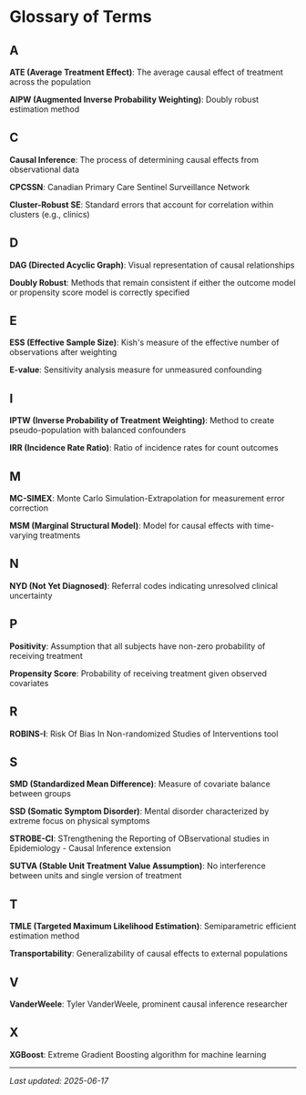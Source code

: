 # Glossary of Terms

## A

**ATE (Average Treatment Effect)**: The average causal effect of treatment across the population

**AIPW (Augmented Inverse Probability Weighting)**: Doubly robust estimation method

## C

**Causal Inference**: The process of determining causal effects from observational data

**CPCSSN**: Canadian Primary Care Sentinel Surveillance Network

**Cluster-Robust SE**: Standard errors that account for correlation within clusters (e.g., clinics)

## D

**DAG (Directed Acyclic Graph)**: Visual representation of causal relationships

**Doubly Robust**: Methods that remain consistent if either the outcome model or propensity score model is correctly specified

## E

**ESS (Effective Sample Size)**: Kish's measure of the effective number of observations after weighting

**E-value**: Sensitivity analysis measure for unmeasured confounding

## I

**IPTW (Inverse Probability of Treatment Weighting)**: Method to create pseudo-population with balanced confounders

**IRR (Incidence Rate Ratio)**: Ratio of incidence rates for count outcomes

## M

**MC-SIMEX**: Monte Carlo Simulation-Extrapolation for measurement error correction

**MSM (Marginal Structural Model)**: Model for causal effects with time-varying treatments

## N

**NYD (Not Yet Diagnosed)**: Referral codes indicating unresolved clinical uncertainty

## P

**Positivity**: Assumption that all subjects have non-zero probability of receiving treatment

**Propensity Score**: Probability of receiving treatment given observed covariates

## R

**ROBINS-I**: Risk Of Bias In Non-randomized Studies of Interventions tool

## S

**SMD (Standardized Mean Difference)**: Measure of covariate balance between groups

**SSD (Somatic Symptom Disorder)**: Mental disorder characterized by extreme focus on physical symptoms

**STROBE-CI**: STrengthening the Reporting of OBservational studies in Epidemiology - Causal Inference extension

**SUTVA (Stable Unit Treatment Value Assumption)**: No interference between units and single version of treatment

## T

**TMLE (Targeted Maximum Likelihood Estimation)**: Semiparametric efficient estimation method

**Transportability**: Generalizability of causal effects to external populations

## V

**VanderWeele**: Tyler VanderWeele, prominent causal inference researcher

## X

**XGBoost**: Extreme Gradient Boosting algorithm for machine learning

---

*Last updated: 2025-06-17*
